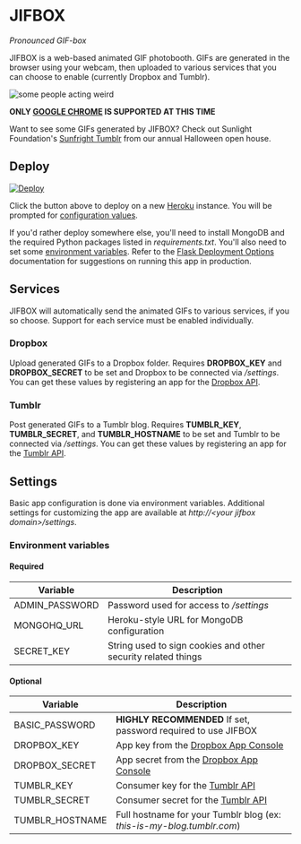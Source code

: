 # JIFBOX

*Pronounced GIF-box*

JIFBOX is a web-based animated GIF photobooth. GIFs are generated in the browser using your webcam, then uploaded to various services that you can choose to enable (currently Dropbox and Tumblr).

![some people acting weird](https://raw.githubusercontent.com/sunlightlabs/jifbox/master/demo.gif)

**ONLY [GOOGLE CHROME](http://www.google.com/chrome/) IS SUPPORTED AT THIS TIME**

Want to see some GIFs generated by JIFBOX? Check out Sunlight Foundation's [Sunfright Tumblr](http://sunfrightgifs.tumblr.com) from our annual Halloween open house.

## Deploy

[![Deploy](https://www.herokucdn.com/deploy/button.png)](https://heroku.com/deploy?template=https://github.com/sunlightlabs/jifbox)

Click the button above to deploy on a new [Heroku](https://heroku.com) instance. You will be prompted for [configuration values](#environmentvariables).

If you'd rather deploy somewhere else, you'll need to install MongoDB and the required Python packages listed in *requirements.txt*. You'll also need to set some [environment variables](#environmentvariables). Refer to the [Flask Deployment Options](http://flask.pocoo.org/docs/0.10/deploying/) documentation for suggestions on running this app in production.

## Services

JIFBOX will automatically send the animated GIFs to various services, if you so choose. Support for each service must be enabled individually.

### Dropbox

Upload generated GIFs to a Dropbox folder. Requires **DROPBOX_KEY** and **DROPBOX_SECRET** to be set and Dropbox to be connected via */settings*. You can get these values by registering an app for the [Dropbox API](https://www.dropbox.com/developers).

### Tumblr

Post generated GIFs to a Tumblr blog. Requires **TUMBLR_KEY**, **TUMBLR_SECRET**, and **TUMBLR_HOSTNAME** to be set and Tumblr to be connected via */settings*. You can get these values by registering an app for the [Tumblr API](https://www.tumblr.com/docs/en/api/v2).

## Settings

Basic app configuration is done via environment variables. Additional settings for customizing the app are available at *http://\<your jifbox domain\>/settings*.

### Environment variables

#### Required

| Variable | Description |
|----------|-------------|
| ADMIN_PASSWORD | Password used for access to */settings* |
| MONGOHQ_URL | Heroku-style URL for MongoDB configuration |
| SECRET_KEY | String used to sign cookies and other security related things |

#### Optional

| Variable | Description |
|----------|-------------|
| BASIC_PASSWORD | **HIGHLY RECOMMENDED** If set, password required to use JIFBOX |
| DROPBOX_KEY | App key from the [Dropbox App Console](https://www.dropbox.com/developers/apps) |
| DROPBOX_SECRET | App secret from the [Dropbox App Console](https://www.dropbox.com/developers/apps) |
| TUMBLR_KEY | Consumer key for the [Tumblr API](https://www.tumblr.com/oauth/apps) |
| TUMBLR_SECRET | Consumer secret for the [Tumblr API](https://www.tumblr.com/oauth/apps) |
| TUMBLR_HOSTNAME | Full hostname for your Tumblr blog (ex: *this-is-my-blog.tumblr.com*) |